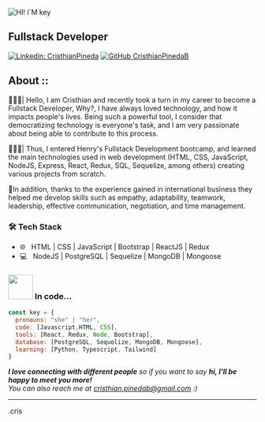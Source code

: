 ![HI! I´M key](https://user-images.githubusercontent.com/97765647/180084801-e825102c-6bb6-4996-b3ec-67a244d3fec6.gif)

<h2>Fullstack Developer</h2>

[![Linkedin: CristhianPineda](https://img.shields.io/badge/-cristhianpb-blue?style=flat-square&logo=Linkedin&logoColor=white&link=https://www.linkedin.com/in/cristhian-pineda-burgos/)](https://www.linkedin.com/in/cristhian-pineda-burgos/)
[![GitHub CristhianPinedaB](https://img.shields.io/github/followers/CristhianPinedaB?label=follow&style=social)](https://github.com/CristhianPinedaB)

## About ::

👩🏽‍🎓| Hello, I am Cristhian and recently took a turn in my career to become a Fullstack Developer, Why?, I have always loved technology, and how it impacts people's lives. Being such a powerful tool, I consider that democratizing technology is everyone's task, and I am very passionate about being able to contribute to this process. 

👩🏽‍💻| Thus, I entered Henry's Fullstack Development bootcamp, and learned the main technologies used in web development (HTML, CSS, JavaScript, NodeJS, Express, React, Redux, SQL, Sequelize, among others) creating various projects from scratch.

🧩In addition, thanks to the experience gained in international business they helped me develop skills such as empathy, adaptability, teamwork, leadership, effective communication, negotiation, and time management.


<h3>🛠 Tech Stack</h3>

- 🌐 &nbsp; HTML | CSS | JavaScript | Bootstrap | ReactJS | Redux
- 💻 &nbsp; NodeJS | PostgreSQL | Sequelize | MongoDB | Mongoose


### <img src="https://media.giphy.com/media/VgCDAzcKvsR6OM0uWg/giphy.gif" width="50"> In code... 

```javascript
const key = {
  pronouns: "she" | "her",
  code: [Javascript,HTML, CSS],
  tools: [React, Redux, Node, Bootstrap],
  database: [PostgreSQL, Sequelize, MongoDB, Mongoose],
  learning: [Python, Typescript, Tailwind]
}
```

<em><b>I love connecting with different people</b> so if you want to say <b>hi, I'll be happy to meet you more!</b> <br>You can also reach me at cristhian.pinedab@gmail.com :)</em>


-----
.cris
